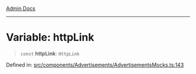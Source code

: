 [Admin Docs](/)

***

# Variable: httpLink

> `const` **httpLink**: `HttpLink`

Defined in: [src/components/Advertisements/AdvertisementsMocks.ts:143](https://github.com/PalisadoesFoundation/talawa-admin/blob/main/src/components/Advertisements/AdvertisementsMocks.ts#L143)
